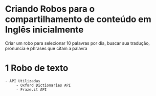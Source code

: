 # Criando Robos para o compartilhamento de conteúdo em Inglês inicialmente

Criar um robo para selecionar 10 palavras por dia, buscar sua tradução, pronuncia e phrases que citam a palavra

# 1 Robo de texto

    - API Utilizadas
         - Oxford Dictionaries API
         - Fraze.it API 
